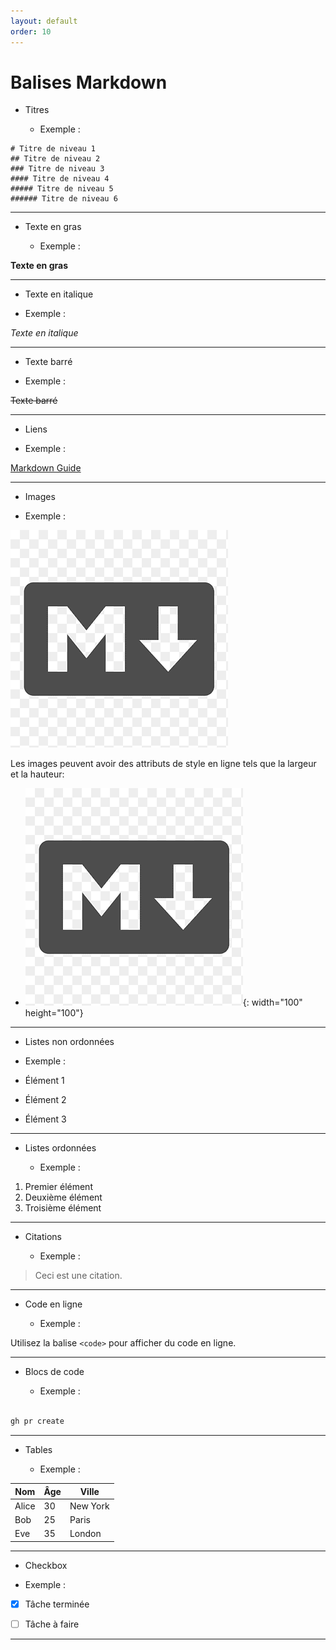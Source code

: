 ```yaml
---
layout: default
order: 10
---
```

# Balises Markdown

<!-- note -->
- Titres

  - Exemple :
```
# Titre de niveau 1
## Titre de niveau 2
### Titre de niveau 3
#### Titre de niveau 4
##### Titre de niveau 5
###### Titre de niveau 6
```
---

-  Texte en gras

   - Exemple :

**Texte en gras**

---

- Texte en italique

 - Exemple :

*Texte en italique*

---
-  Texte barré

 - Exemple :

~~Texte barré~~

---

- Liens

 - Exemple :

[Markdown Guide](https://www.markdownguide.org/)

---

- Images

 - Exemple :

![Logo Markdown](./images/markdownlogo.png)

Les images peuvent avoir des attributs de style en ligne tels que la largeur et la hauteur:


- ![Logo Markdown](./images/markdownlogo.png){: width="100" height="100"}




---

- Listes non ordonnées

 -  Exemple :

- Élément 1
- Élément 2
- Élément 3

---

- Listes ordonnées

  - Exemple :

1. Premier élément
2. Deuxième élément
3. Troisième élément

---

-  Citations

    - Exemple :

> Ceci est une citation.

---

-  Code en ligne

     - Exemple :

Utilisez la balise `<code>` pour afficher du code en ligne.

---
-  Blocs de code

     - Exemple :


```markdown

gh pr create 

```




---

- Tables

  - Exemple :

| Nom   | Âge | Ville    |
|-------|-----|----------|
| Alice | 30  | New York |
| Bob   | 25  | Paris    |
| Eve   | 35  | London   |

---

-  Checkbox

 -  Exemple :

- [x] Tâche terminée
- [ ] Tâche à faire
  


---


